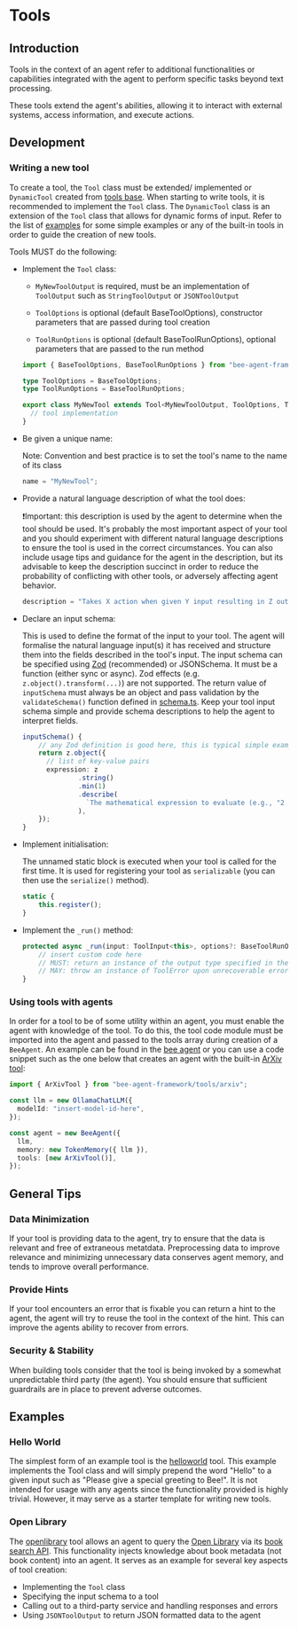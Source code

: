 # Tools

## Introduction

Tools in the context of an agent refer to additional functionalities or capabilities integrated with the agent to perform specific tasks beyond text processing.

These tools extend the agent's abilities, allowing it to interact with external systems, access information, and execute actions.

## Development

### Writing a new tool

To create a tool, the `Tool` class must be extended/ implemented or `DynamicTool` created from [tools base](../src/tools/base.ts). When starting to write tools, it is recommended to implement the `Tool` class. The `DynamicTool` class is an extension of the `Tool` class that allows for dynamic forms of input. Refer to the list of [examples](#examples) for some simple examples or any of the built-in tools in order to guide the creation of new tools.

Tools MUST do the following:

- Implement the `Tool` class:

  - `MyNewToolOutput` is required, must be an implementation of `ToolOutput` such as `StringToolOutput` or `JSONToolOutput`

  - `ToolOptions` is optional (default BaseToolOptions), constructor parameters that are passed during tool creation

  - `ToolRunOptions` is optional (default BaseToolRunOptions), optional parameters that are passed to the run method

  ```typescript
  import { BaseToolOptions, BaseToolRunOptions } from "bee-agent-framework/tools/base";

  type ToolOptions = BaseToolOptions;
  type ToolRunOptions = BaseToolRunOptions;

  export class MyNewTool extends Tool<MyNewToolOutput, ToolOptions, ToolRunOptions> {
    // tool implementation
  }
  ```

- Be given a unique name:

  Note: Convention and best practice is to set the tool's name to the name of its class

  ```typescript
  name = "MyNewTool";
  ```

- Provide a natural language description of what the tool does:

  ❗Important: this description is used by the agent to determine when the tool should be used. It's probably the most important aspect of your tool and you should experiment with different natural language descriptions to ensure the tool is used in the correct circumstances. You can also include usage tips and guidance for the agent in the description, but
  its advisable to keep the description succinct in order to reduce the probability of conflicting with other tools, or adversely affecting agent behavior.

  ```typescript
  description = "Takes X action when given Y input resulting in Z output";
  ```

- Declare an input schema:

  This is used to define the format of the input to your tool. The agent will formalise the natural language input(s) it has received and structure them into the fields described in the tool's input. The input schema can be specified using [Zod](https://github.com/colinhacks/zod) (recommended) or JSONSchema. It must be a function (either sync or async). Zod effects (e.g. `z.object().transform(...)`) are not supported. The return value of `inputSchema` must always be an object and pass validation by the `validateSchema()` function defined in [schema.ts](../src/internals/helpers/schema.ts). Keep your tool input schema simple and provide schema descriptions to help the agent to interpret fields.

  <!-- eslint-skip -->

  ```typescript
  inputSchema() {
      // any Zod definition is good here, this is typical simple example
      return z.object({
        // list of key-value pairs
        expression: z
                .string()
                .min(1)
                .describe(
                  `The mathematical expression to evaluate (e.g., "2 + 3 * 4").`,
                ),
      });
  }
  ```

- Implement initialisation:

  The unnamed static block is executed when your tool is called for the first time. It is used for registering your tool as `serializable` (you can then use the `serialize()` method).

  <!-- eslint-skip -->

  ```typescript
  static {
      this.register();
  }
  ```

- Implement the `_run()` method:

  <!-- eslint-skip -->

  ```typescript
  protected async _run(input: ToolInput<this>, options?: BaseToolRunOptions) {
      // insert custom code here
      // MUST: return an instance of the output type specified in the tool class definition
      // MAY: throw an instance of ToolError upon unrecoverable error conditions encountered by the tool
  }
  ```

### Using tools with agents

In order for a tool to be of some utility within an agent, you must enable the agent with knowledge of the tool. To do this, the tool code module must be imported into the agent and passed to the tools array during creation of a `BeeAgent`. An example can be found in the [bee agent](../examples/agents/bee.ts) or you can use a code snippet such as the one below that creates an agent with the built-in [ArXiv tool](../src/tools/arxiv.ts):

```typescript
import { ArXivTool } from "bee-agent-framework/tools/arxiv";

const llm = new OllamaChatLLM({
  modelId: "insert-model-id-here",
});

const agent = new BeeAgent({
  llm,
  memory: new TokenMemory({ llm }),
  tools: [new ArXivTool()],
});
```

## General Tips

### Data Minimization

If your tool is providing data to the agent, try to ensure that the data is relevant and free of extraneous metatdata. Preprocessing data to improve relevance and minimizing unnecessary data conserves agent memory, and tends to improve overall performance.

### Provide Hints

If your tool encounters an error that is fixable you can return a hint to the agent, the agent will try to reuse the tool in the context of the hint. This can improve the agents ability
to recover from errors.

### Security & Stability

When building tools consider that the tool is being invoked by a somewhat unpredictable third party (the agent). You should ensure that sufficient guardrails are in place to prevent
adverse outcomes.

## Examples

### Hello World

The simplest form of an example tool is the [helloworld](../examples/tools/helloWorld.ts) tool. This example implements the Tool class and will simply prepend the word "Hello" to a given input such as "Please give a special greeting to Bee!". It is not intended for usage with any agents since the functionality provided is highly trivial. However, it may serve as a starter template for writing new tools.

### Open Library

The [openlibrary](../examples/tools/openLibrary.ts) tool allows an agent to query the [Open Library](https://openlibrary.org/) via its [book search API](https://openlibrary.org/dev/docs/api/search). This functionality injects knowledge about book metadata (not book content) into an agent. It serves as an example for several key aspects of tool creation:

- Implementing the `Tool` class
- Specifying the input schema to a tool
- Calling out to a third-party service and handling responses and errors
- Using `JSONToolOutput` to return JSON formatted data to the agent
